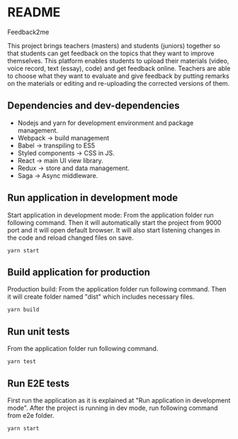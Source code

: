 # README

Feedback2me

This project brings teachers (masters) and students (juniors) together so that students can get feedback on the topics that they want to improve themselves. This platform enables students to upload their materials (video, voice record, text (essay), code) and get feedback online. Teachers are able to choose what they want to evaluate and give feedback by putting remarks on the materials or editing and re-uploading the corrected versions of them.

## Dependencies and dev-dependencies

- Nodejs and yarn for development environment and package management.
- Webpack -> build management
- Babel -> transpiling to ES5
- Styled components -> CSS in JS.
- React -> main UI view library.
- Redux -> store and data management.
- Saga -> Async middleware.

## Run application in development mode

Start application in development mode: From the application folder run following command. Then it will automatically start the project from 9000 port and it will open default browser. It will also start listening changes in the code and reload changed files on save.

`yarn start`

## Build application for production

Production build: From the application folder run following command. Then it will create folder named "dist" which includes necessary files.

`yarn build`

## Run unit tests
From the application folder run following command.

`yarn test`

## Run E2E tests
First run the application as it is explained at "Run application in development mode". After the project is running in dev mode, run following command from e2e folder.

`yarn start`
